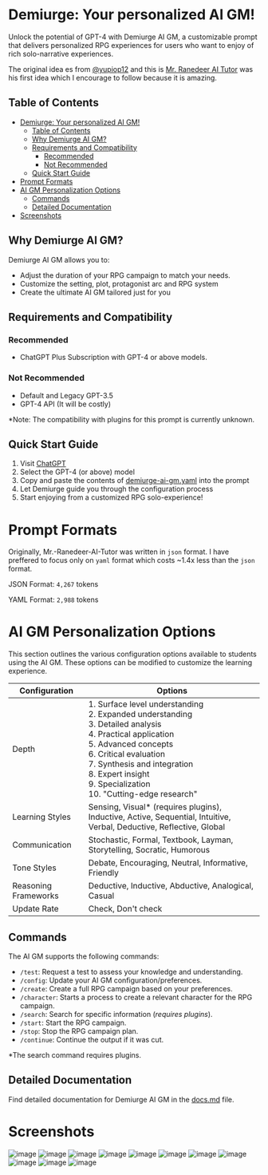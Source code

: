 # Demiurge: Your personalized AI GM!

Unlock the potential of GPT-4 with Demiurge AI GM, a customizable prompt that delivers personalized RPG experiences for users who want to enjoy of rich solo-narrative experiences.

The original idea es from [@yupiop12](https://twitter.com/yupiop12) and this is [Mr. Ranedeer AI Tutor](https://github.com/JushBJJ/Mr.-Ranedeer-AI-Tutor) was his first idea which I encourage to follow because it is amazing.

## Table of Contents
- [Demiurge: Your personalized AI GM!](#demiurge-your-personalized-ai-gm)
  - [Table of Contents](#table-of-contents)
  - [Why Demiurge AI GM?](#why-mr-demiurge-ai-gm)
  - [Requirements and Compatibility](#requirements-and-compatibility)
    - [Recommended](#recommended)
    - [Not Recommended](#not-recommended)
  - [Quick Start Guide](#quick-start-guide)
- [Prompt Formats](#prompt-formats)
- [AI GM Personalization Options](#ai-gm-personalization-options)
  - [Commands](#commands)
  - [Detailed Documentation](#detailed-documentation)
- [Screenshots](#screenshots)

## Why Demiurge AI GM?

Demiurge AI GM allows you to:
- Adjust the duration of your RPG campaign to match your needs.
- Customize the setting, plot, protagonist arc and RPG system
- Create the ultimate AI GM tailored just for you

## Requirements and Compatibility

### Recommended
- ChatGPT Plus Subscription with GPT-4 or above models.

### Not Recommended
- Default and Legacy GPT-3.5
- GPT-4 API (It will be costly)

*Note: The compatibility with plugins for this prompt is currently unknown.

## Quick Start Guide

1. Visit [ChatGPT](https://chat.openai.com/chat)
2. Select the GPT-4 (or above) model
3. Copy and paste the contents of [demiurge-ai-gm.yaml](https://raw.githubusercontent.com/Sarony11/Demiurge-AI-GM/main/demiurge-ai-gm.yaml) into the prompt
4. Let Demiurge guide you through the configuration process
5. Start enjoying from a customized RPG solo-experience!

# Prompt Formats
Originally, Mr.-Ranedeer-AI-Tutor was written in `json` format. I have preffered to focus only on `yaml` format which costs ~1.4x less than the `json` format.

JSON Format: `4,267` tokens

YAML Format: `2,988` tokens

# AI GM Personalization Options

This section outlines the various configuration options available to students using the AI GM. These options can be modified to customize the learning experience.

| Configuration      | Options                                                                                                                                                                      |
|--------------------|------------------------------------------------------------------------------------------------------------------------------------------------------------------------------|
| Depth              | 1. Surface level understanding<br>2. Expanded understanding<br>3. Detailed analysis<br>4. Practical application<br>5. Advanced concepts<br>6. Critical evaluation<br>7. Synthesis and integration<br>8. Expert insight<br>9. Specialization<br>10. "Cutting-edge research"
| Learning Styles    | Sensing, Visual* (requires plugins), Inductive, Active, Sequential, Intuitive, Verbal, Deductive, Reflective, Global                                                         |
| Communication      | Stochastic, Formal, Textbook, Layman, Storytelling, Socratic, Humorous                                                                                                       |
| Tone Styles        | Debate, Encouraging, Neutral, Informative, Friendly                                                                                                                          |
| Reasoning Frameworks| Deductive, Inductive, Abductive, Analogical, Casual                                                                                                                          |
| Update Rate        | Check, Don't check                                                                                                                                        |

## Commands

The AI GM supports the following commands:

- `/test`: Request a test to assess your knowledge and understanding.
- `/config`: Update your AI GM configuration/preferences.
- `/create`: Create a full RPG campaign based on your preferences.
- `/character`: Starts a process to create a relevant character for the RPG campaign.
- `/search`: Search for specific information (*requires plugins*).
- `/start`: Start the RPG campaign.
- `/stop`: Stop the RPG campaign plan.
- `/continue`: Continue the output if it was cut.

*The search command requires plugins.


## Detailed Documentation

Find detailed documentation for Demiurge AI GM in the [docs.md](https://raw.githubusercontent.com/Sarony11/Demiurge-AI-GM/main/docs.md) file.

# Screenshots
![image](https://user-images.githubusercontent.com/36951064/229168456-bc860426-afc5-4048-a910-3d4437b2d2db.png)
![image](https://user-images.githubusercontent.com/36951064/229168787-e3892fce-e0a1-4cf4-808d-b3dc2fa1f6fe.png)
![image](https://user-images.githubusercontent.com/36951064/229167741-c58c499c-8728-4acd-9009-266dea8bdc3c.png)
![image](https://user-images.githubusercontent.com/36951064/229167866-291b4804-8c3b-4342-a6eb-d76f806e2b06.png)
![image](https://user-images.githubusercontent.com/36951064/229167937-733e2d9b-2f5d-4ecc-aa33-c5ce147e7f91.png)
![image](https://user-images.githubusercontent.com/36951064/229167647-c8049f2f-081f-453c-9e62-702f93f0894f.png)
![image](https://user-images.githubusercontent.com/36951064/229167357-fd0795d3-5594-4d9d-8ad3-5462aaf5f791.png)
![image](https://user-images.githubusercontent.com/36951064/229167458-86c19883-3537-4a05-908a-8d74cc5df14d.png)
![image](https://user-images.githubusercontent.com/36951064/229169127-2007bad7-6ffd-4422-a7e3-59f6a1ebb0d6.png)
![image](https://user-images.githubusercontent.com/36951064/229169351-60b208dd-7514-4956-a4ae-ccaaa30d56eb.png)
![image](https://user-images.githubusercontent.com/36951064/229169501-c77881c0-6ad7-4075-8b80-661b6a96e201.png)


